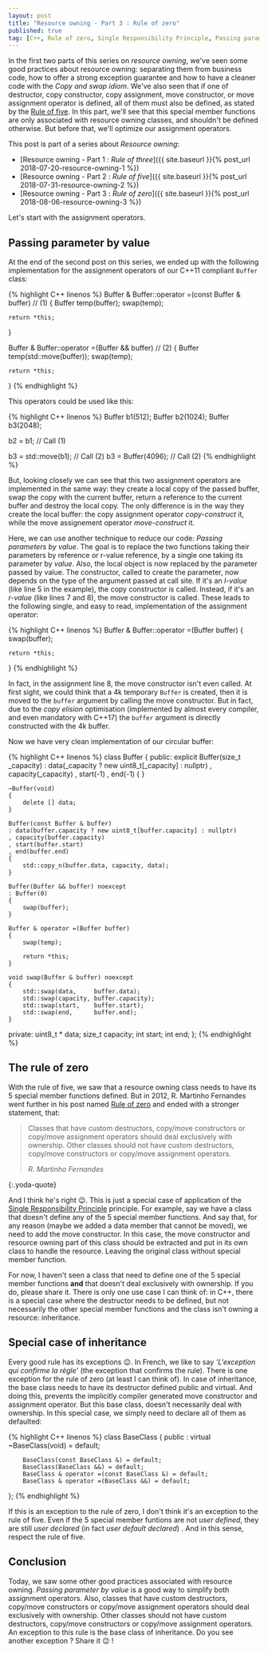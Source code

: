```yaml
---
layout: post
title: "Resource owning - Part 3 : Rule of zero"
published: true
tag: [C++, Rule of zero, Single Responsibility Principle, Passing parameter by value]
---
```

In the first two parts of this series on _resource owning_, we've seen some good practices about resource
owning: separating them from business code, how to offer a strong exception guarantee and how to have a
cleaner code with the _Copy and swap idiom_. We've also seen that if one of destructor, copy constructor,
copy assignment, move constructor, or move assignment operator is defined, all of them must also be defined,
as stated by the [Rule of five](https://en.cppreference.com/w/cpp/language/rule_of_three#Rule_of_five). In
this part, we'll see that this special member functions are only associated with resource owning classes,
and shouldn't be defined otherwise. But before that, we'll optimize our assignment operators.

This post is part of a series about _Resource owning_:
* [Resource owning - Part 1 : _Rule of three_]({{ site.baseurl }}{% post_url 2018-07-20-resource-owning-1 %})
* [Resource owning - Part 2 : _Rule of five_]({{ site.baseurl }}{% post_url 2018-07-31-resource-owning-2 %})
* [Resource owning - Part 3 : _Rule of zero_]({{ site.baseurl }}{% post_url 2018-08-06-resource-owning-3 %})

Let's start with the assignment operators.

## Passing parameter by value
At the end of the second post on this series, we ended up with the following implementation for the assignment
operators of our C++11 compliant `Buffer` class:

{% highlight C++ linenos %}
Buffer & Buffer::operator =(const Buffer & buffer) // (1)
{
    Buffer temp(buffer);
    swap(temp);

    return *this;
}

Buffer & Buffer::operator =(Buffer && buffer) // (2)
{
    Buffer temp(std::move(buffer));
    swap(temp);

    return *this;
}
{% endhighlight %}

This operators could be used like this:

{% highlight C++ linenos %}
Buffer b1(512);
Buffer b2(1024);
Buffer b3(2048);

b2 = b1; // Call (1)

b3 = std::move(b1); // Call (2)
b3 = Buffer(4096);  // Call (2)
{% endhighlight %}

But, looking closely we can see that this two assignment operators are implemented in the same way: they
create a local copy of the passed buffer, swap the copy with the current buffer, return a reference to the
current buffer and destroy the local copy. The only difference is in the way they create the local buffer: the
copy assignment operator _copy-construct_ it, while the move assignement operator _move-construct_ it.

Here, we can use another technique to reduce our code: _Passing parameters by value_. The goal is to replace the
two functions taking their parameters by reference or r-value reference, by a single one taking its parameter by
_value_. Also, the local object is now replaced by the parameter passed by value. The constructor, called to
create the parameter, now depends on the type of the argument passed at call site. If it's an _l-value_ (like
line 5 in the example), the copy constructor is called. Instead, if it's an _r-value_ (like lines 7 and 8), the
move constructor is called. These leads to the following single, and easy to read, implementation of the 
assignment operator:

{% highlight C++ linenos %}
Buffer & Buffer::operator =(Buffer buffer)
{
    swap(buffer);

    return *this;
}
{% endhighlight %}

In fact, in the assignment line 8, the move constructor isn't even called. At first sight, we could think that a 
4k temporary `Buffer` is created, then it is moved to the `buffer` argument by calling the move constructor. But 
in fact, due to the _copy elision_ optimisation (implemented by almost every compiler, and even mandatory with 
C++17) the `buffer` argument is directly constructed with the 4k buffer.

Now we have very clean implementation of our circular buffer:

{% highlight C++ linenos %}
class Buffer
{
public:
    explicit Buffer(size_t _capacity)
    : data(_capacity ? new uint8_t[_capacity] : nullptr)
    , capacity(_capacity)
    , start(-1)
    , end(-1)
    { }

    ~Buffer(void)
    {
        delete [] data;
    }

    Buffer(const Buffer & buffer)
    : data(buffer.capacity ? new uint8_t[buffer.capacity] : nullptr)
    , capacity(buffer.capacity)
    , start(buffer.start)
    , end(buffer.end)
    {
        std::copy_n(buffer.data, capacity, data);
    }

    Buffer(Buffer && buffer) noexcept
    : Buffer(0)
    {
        swap(buffer);
    }

    Buffer & operator =(Buffer buffer)
    {
        swap(temp);

        return *this;
    }

    void swap(Buffer & buffer) noexcept
    {
        std::swap(data,     buffer.data);
        std::swap(capacity, buffer.capacity);
        std::swap(start,    buffer.start);
        std::swap(end,      buffer.end);
    }

private:
    uint8_t * data;
    size_t    capacity;
    int       start;
    int       end;
};
{% endhighlight %}

## The rule of zero
With the rule of five, we saw that a resource owning class needs to have its 5 special member functions defined. 
But in 2012, R. Martinho Fernandes went further in his post named [Rule of zero](https://blog.rmf.io/cxx11/rule-of-zero) 
and ended with a stronger statement, that: 

> Classes that have custom destructors, copy/move constructors or copy/move assignment operators should
> deal exclusively with ownership. Other classes should not have custom destructors, copy/move constructors
> or copy/move assignment operators.
><footer class="blockquote-footer text-right"><cite title="R. Martinho Fernandes">R. Martinho Fernandes</cite></footer>
{:.yoda-quote}

And I think he's right :wink:. This is just a special case of application of the [Single Responsibility Principle](https://en.wikipedia.org/wiki/Single_responsibility_principle)
principle. For example, say we have a class that doesn't define any of the 5 special member 
functions. And say that, for any reason (maybe we added a data member that cannot be moved), we need to add the 
move constructor. In this case, the move constructor and resource owning part of this class should be extracted 
and put in its own class to handle the resource. Leaving the original class without special member function.

For now, I haven't seen a class that need to define one of the 5 special member functions **and** that doesn't deal exclusively with ownership. If you do, please share it. There is only one use case I can think of: in C++, there is a special case where the destructor needs to be defined, but not necessarily the other special member functions and the class isn't owning a resource: inheritance.

## Special case of inheritance
Every good rule has its exceptions :wink:. In French, we like to say _'L'exception qui confirme la règle'_ (the 
exception that confirms the rule). There is one exception for the rule of zero (at least I can think of). In 
case of inheritance, the base class needs to have its destructor defined public and virtual. And doing this, 
prevents the implicitly compiler generated move constructor and assignment operator. But this base class, 
doesn't necessarily deal with ownership. In this special case, we simply need to declare all of them as 
defaulted:

{% highlight C++ linenos %}
class BaseClass
{
   public :
        virtual ~BaseClass(void) = default;

        BaseClass(const BaseClass &) = default;
        BaseClass(BaseClass &&) = default;
        BaseClass & operator =(const BaseClass &) = default;
        BaseClass & operator =(BaseClass &&) = default;
};
{% endhighlight %}

If this is an exception to the rule of zero, I don't think it's an exception to the rule of five. Even if the 5 
special member funtions are not _user defined_, they are still _user declared_ (in fact _user default declared_)
. And in this sense, respect the rule of five.

## Conclusion
Today, we saw some other good practices associated with resource owning. _Passing parameter by value_
is a good way to simplify both assignment operators. Also, classes that have custom destructors, copy/move 
constructors or copy/move assignment operators should deal exclusively with ownership. Other classes should not 
have custom destructors, copy/move constructors or copy/move assignment operators. An exception to this rule is 
the base class of inheritance. Do you see another exception ? Share it :wink: !
